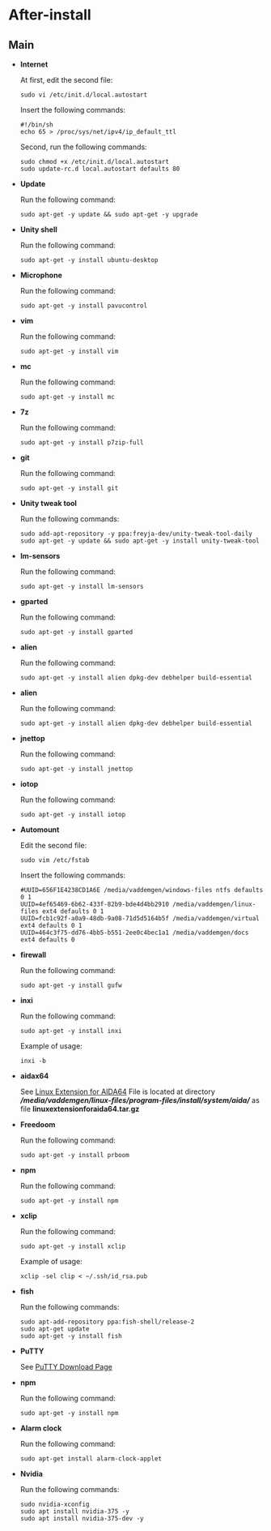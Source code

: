 # After-install

## Main
- **Internet**

  At first, edit the second file:
  ```
  sudo vi /etc/init.d/local.autostart
  ```
  Insert the following commands:
  ```
  #!/bin/sh
  echo 65 > /proc/sys/net/ipv4/ip_default_ttl
  ```
  Second, run the following commands:
  ```
  sudo chmod +x /etc/init.d/local.autostart
  sudo update-rc.d local.autostart defaults 80
  ```
- **Update**

  Run the following command:
  ```
  sudo apt-get -y update && sudo apt-get -y upgrade
  ```
- **Unity shell**

  Run the following command:
  ```
  sudo apt-get -y install ubuntu-desktop
  ```
- **Microphone**

  Run the following command:
  ```
  sudo apt-get -y install pavucontrol
  ```
- **vim**

  Run the following command:
  ```
  sudo apt-get -y install vim
  ```
- **mc**

  Run the following command:
  ```
  sudo apt-get -y install mc
  ```
- **7z**

  Run the following command:
  ```
  sudo apt-get -y install p7zip-full
  ```
- **git**

  Run the following command:
  ```
  sudo apt-get -y install git
  ```
- **Unity tweak tool**

  Run the following commands:
  ```
  sudo add-apt-repository -y ppa:freyja-dev/unity-tweak-tool-daily
  sudo apt-get -y update && sudo apt-get -y install unity-tweak-tool
  ```
- **lm-sensors**

  Run the following command:
  ```
  sudo apt-get -y install lm-sensors
  ```
- **gparted**

  Run the following command:
  ```
  sudo apt-get -y install gparted
  ```
- **alien**

  Run the following command:
  ```
  sudo apt-get -y install alien dpkg-dev debhelper build-essential
  ```
- **alien**

  Run the following command:
  ```
  sudo apt-get -y install alien dpkg-dev debhelper build-essential
  ```
- **jnettop**

  Run the following command:
  ```
  sudo apt-get -y install jnettop
  ```
- **iotop**

  Run the following command:
  ```
  sudo apt-get -y install iotop
  ```
- **Automount**

  Edit the second file:
  ```
  sudo vim /etc/fstab
  ```
  Insert the following commands:
  ```
  #UUID=656F1E4238CD1A6E /media/vaddemgen/windows-files ntfs defaults 0 1
  UUID=4ef65469-6b62-433f-82b9-bde4d4bb2910 /media/vaddemgen/linux-files ext4 defaults 0 1
  UUID=fcb1c92f-a0a9-48db-9a08-71d5d5164b5f /media/vaddemgen/virtual ext4 defaults 0 1
  UUID=464c3f75-dd76-4bb5-b551-2ee0c4bec1a1 /media/vaddemgen/docs ext4 defaults 0
  ```
- **firewall**

  Run the following command:
  ```
  sudo apt-get -y install gufw
  ```
- **inxi**

  Run the following command:
  ```
  sudo apt-get -y install inxi
  ```
  Example of usage:
  ```
  inxi -b
  ```
- **aidax64**

  See [Linux Extension for AIDA64](http://www.aida64.com/linux-extension-aida64)
  File is located at directory ***/media/vaddemgen/linux-files/program-files/install/system/aida/*** as file **linuxextensionforaida64.tar.gz**
- **Freedoom**

  Run the following command:
  ```
  sudo apt-get -y install prboom
  ```
- **npm**

  Run the following command:
  ```
  sudo apt-get -y install npm
  ```
- **xclip**

  Run the following command:
  ```
  sudo apt-get -y install xclip
  ```
  Example of usage:
  ```
  xclip -sel clip < ~/.ssh/id_rsa.pub
  ```
- **fish**

  Run the following commands:
  ```
  sudo apt-add-repository ppa:fish-shell/release-2
  sudo apt-get update
  sudo apt-get -y install fish
  ```
- **PuTTY**

  See [PuTTY Download Page](http://www.chiark.greenend.org.uk/~sgtatham/putty/download.html)
- **npm**

  Run the following command:
  ```
  sudo apt-get -y install npm
  ```
- **Alarm clock**

  Run the following command:
  ```
  sudo apt-get install alarm-clock-applet
  ```
- **Nvidia**

  Run the following commands:
  ```
  sudo nvidia-xconfig
  sudo apt install nvidia-375 -y
  sudo apt install nvidia-375-dev -y
  ```
